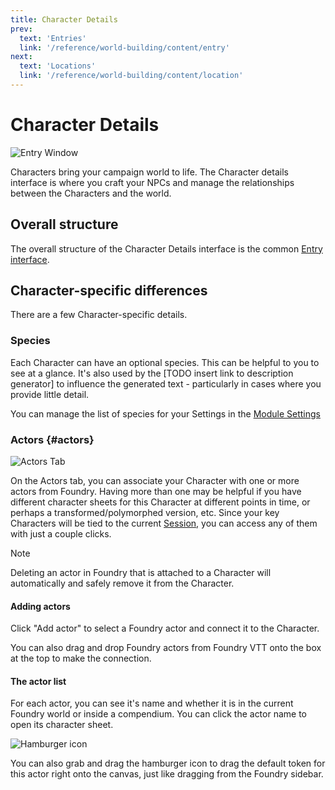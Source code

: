 ```yaml
---
title: Character Details
prev: 
  text: 'Entries'
  link: '/reference/world-building/content/entry'
next: 
  text: 'Locations'
  link: '/reference/world-building/content/location'
---
```

# Character Details
![Entry Window](/assets/images/character-content.webp)

Characters bring your campaign world to life. The Character details  interface is where you craft your NPCs and manage the relationships between the Characters and the world.

## Overall structure
The overall structure of the Character Details interface is the common [Entry interface](../entry).

## Character-specific differences
There are a few Character-specific details.

### Species
Each Character can have an optional species.  This can be helpful to you to see at a glance.  It's also used by the [TODO insert link to description generator] to influence the generated text - particularly in cases where you provide little detail.

You can manage the list of species for your Settings in the [Module Settings](/reference/configuration#species)

### Actors {#actors}
![Actors Tab](/assets/images/actors-tab.webp)

On the Actors tab, you can associate your Character with one or more actors from Foundry.  Having more than one may be helpful if you have different character sheets for this Character at different points in time, or perhaps a transformed/polymorphed version, etc. Since your key Characters will be tied to the current [Session](/reference/world-building/content/session), you can access any of them with just a couple clicks.

> [!NOTE]
> Deleting an actor in Foundry that is attached to a Character will automatically and safely remove it from the Character.

#### Adding actors
Click "Add actor" to select a Foundry actor and connect it to the Character.

You can also drag and drop Foundry actors from Foundry VTT onto the box at the top to make the connection.  

#### The actor list
For each actor, you can see it's name and whether it is in the current Foundry world or inside a compendium.  You can click the actor name to open its character sheet.  

![Hamburger icon](/assets/images/hamburger.webp)

You can also grab and drag the hamburger icon to drag the default token for this actor right onto the canvas, just like dragging from the Foundry sidebar.
